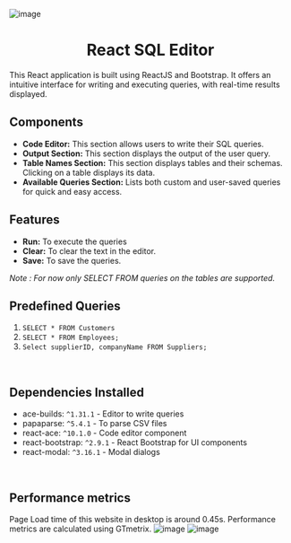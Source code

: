 ![image](https://github.com/skh1203/SQL-Query-Editor/assets/76679739/d1c1afe0-bd6f-42e5-bf57-d2ef2bc61bb3)
<h1 align="center">React SQL Editor</h1>

This React application is built using ReactJS and Bootstrap. It offers an intuitive interface for writing and executing queries, with real-time results displayed.

## Components

- **Code Editor:** This section allows users to write their SQL queries.
- **Output Section:** This section displays the output of the user query.
- **Table Names Section:** This section displays tables and their schemas. Clicking on a table displays its data.
- **Available Queries Section:** Lists both custom and user-saved queries for quick and easy access.

## Features

- **Run:** To execute the queries
- **Clear:** To clear the text in the editor.
- **Save:** To save the queries.



_Note : For now only SELECT FROM queries on the tables are supported._


## Predefined Queries
1. ```SELECT * FROM Customers```
2. ```SELECT * FROM Employees;```
3. ```Select supplierID, companyName FROM Suppliers;```


<br>

## Dependencies Installed
- ace-builds: ```^1.31.1``` - Editor to write queries
- papaparse: ```^5.4.1``` - To parse CSV files
- react-ace: ```^10.1.0``` - Code editor component
- react-bootstrap: ```^2.9.1``` - React Bootstrap for UI components
- react-modal: ```^3.16.1``` - Modal dialogs


<br>

## Performance metrics
Page Load time of this website in desktop is around 0.45s. Performance metrics are calculated using GTmetrix.
![image](https://github.com/skh1203/SQL-Query-Editor/assets/76679739/62f6c4ce-a6ac-40a8-884b-8fca965af10e)
![image](https://github.com/skh1203/SQL-Query-Editor/assets/76679739/f8147b95-ce06-4faa-a5ad-af0230f03295)

